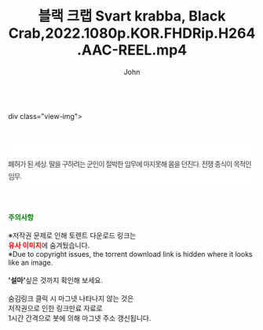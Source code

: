 ﻿---
layout: post
title:  "블랙 크랩 Svart krabba, Black Crab,2022.1080p.KOR.FHDRip.H264.AAC-REEL.mp4"
author: John
categories: [ 영화 ]
tags: [  ]
image:  
description: "블랙 크랩 Svart krabba, Black Crab,2022.1080p.KOR.FHDRip.H264.AAC-REEL.mp4 torrent 정보 공유"
toc: true
toc_sticky: true
---

<br>
div class="view-img">
<a class="view_image" href="https://torrentmobile59.com/bbs/view_image.php?fn=%2Fdata%2Ffile%2Fmovie%2F3659260999_Muwf2TnI_375fdb785fade0a6849b8d8c90ad956fb52c6d23.jpg" target="_blank"><img alt="" class="img-tag" content="https://torrentmobile59.com/data/file/movie/3659260999_Muwf2TnI_375fdb785fade0a6849b8d8c90ad956fb52c6d23.jpg" itemprop="image" src="https://torrentmobile59.com/data/file/movie/3659260999_Muwf2TnI_375fdb785fade0a6849b8d8c90ad956fb52c6d23.jpg"/></a><a class="view_image" href="https://torrentmobile59.com/bbs/view_image.php?fn=%2Fdata%2Ffile%2Fmovie%2F3659260999_RkCWZsfB_3c07cdf5d242ebe880aa1d12e6abaf5a90da74d8.jpg" target="_blank"><img alt="" class="img-tag" content="https://torrentmobile59.com/data/file/movie/3659260999_RkCWZsfB_3c07cdf5d242ebe880aa1d12e6abaf5a90da74d8.jpg" itemprop="image" src="https://torrentmobile59.com/data/file/movie/3659260999_RkCWZsfB_3c07cdf5d242ebe880aa1d12e6abaf5a90da74d8.jpg"/></a></div><div class="view-content" itemprop="description">
<p><br/></p><div class="title_area" style="margin:0px 0px 9px;padding:0px;list-style:none;font-size:12px;font-family:'나눔고딕', NanumGothic, '돋움', Dotum, Helvetica, 'AppleSDGothicNeo-Medium', AppleGothic, sans-serif;height:30px;float:none;background-color:rgb(255,255,255);"><h4 class="h_story" style="margin:5px 10px 0px 0px;padding:0px;list-style:none;font-size:12px;font-family:'돋움', sans-serif;height:18px;width:49px;background:url(&quot;https://ssl.pstatic.net/static/movie/2020/10/h_tx_sp5.png&quot;) no-repeat 0px -17px;float:left;"><strong class="blind" style="margin:0px;padding:0px;list-style:none;font-size:0px;font-family:inherit;color:inherit;width:1px;height:1px;line-height:0;">줄거리</strong></h4></div><p class="con_tx" style="margin-top:-7px;margin-bottom:-6px;list-style:none;font-size:14px;font-family:'나눔고딕', NanumGothic, '돋움', Dotum, Helvetica, 'AppleSDGothicNeo-Medium', AppleGothic, sans-serif;color:rgb(51,51,51);background-image:url(&quot;https://ssl.pstatic.net/static/movie/2014/01/blank.gif&quot;);letter-spacing:-1px;line-height:25px;background-color:rgb(255,255,255);">폐허가 된 세상. 딸을 구하려는 군인이 절박한 임무에 마지못해 몸을 던진다. 전쟁 종식이 목적인 임무.</p> </div
    
<br><br><br>
<p data-ke-size="size16"><b><span style="color: green;">주의사항</span></b><br /><br />※저작권 문제로 인해 토렌트 다운로드 링크는<br /><b><span style="color: red;">유사 이미지</span></b>에 숨겨뒀습니다.<br />※Due to copyright issues, the torrent download link is hidden where it looks like an image.<br /><br /><b>'설마'</b>싶은 것까지 확인해 보세요.<br /><br />숨김링크 클릭 시 마그넷 나타나지 않는 것은<br />저작권으로 인한 링크만료 자료로<br />1시간 간격으로 봇에 의해 마그넷 주소 갱신됩니다.</p>
